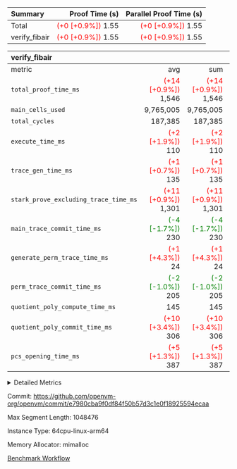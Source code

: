 | Summary | Proof Time (s) | Parallel Proof Time (s) |
|:---|---:|---:|
| Total | <span style='color: red'>(+0 [+0.9%])</span> 1.55 | <span style='color: red'>(+0 [+0.9%])</span> 1.55 |
| verify_fibair | <span style='color: red'>(+0 [+0.9%])</span> 1.55 | <span style='color: red'>(+0 [+0.9%])</span> 1.55 |


| verify_fibair |||||
|:---|---:|---:|---:|---:|
|metric|avg|sum|max|min|
| `total_proof_time_ms ` | <span style='color: red'>(+14 [+0.9%])</span> 1,546 | <span style='color: red'>(+14 [+0.9%])</span> 1,546 | <span style='color: red'>(+14 [+0.9%])</span> 1,546 | <span style='color: red'>(+14 [+0.9%])</span> 1,546 |
| `main_cells_used     ` |  9,765,005 |  9,765,005 |  9,765,005 |  9,765,005 |
| `total_cycles        ` |  187,385 |  187,385 |  187,385 |  187,385 |
| `execute_time_ms     ` | <span style='color: red'>(+2 [+1.9%])</span> 110 | <span style='color: red'>(+2 [+1.9%])</span> 110 | <span style='color: red'>(+2 [+1.9%])</span> 110 | <span style='color: red'>(+2 [+1.9%])</span> 110 |
| `trace_gen_time_ms   ` | <span style='color: red'>(+1 [+0.7%])</span> 135 | <span style='color: red'>(+1 [+0.7%])</span> 135 | <span style='color: red'>(+1 [+0.7%])</span> 135 | <span style='color: red'>(+1 [+0.7%])</span> 135 |
| `stark_prove_excluding_trace_time_ms` | <span style='color: red'>(+11 [+0.9%])</span> 1,301 | <span style='color: red'>(+11 [+0.9%])</span> 1,301 | <span style='color: red'>(+11 [+0.9%])</span> 1,301 | <span style='color: red'>(+11 [+0.9%])</span> 1,301 |
| `main_trace_commit_time_ms` | <span style='color: green'>(-4 [-1.7%])</span> 230 | <span style='color: green'>(-4 [-1.7%])</span> 230 | <span style='color: green'>(-4 [-1.7%])</span> 230 | <span style='color: green'>(-4 [-1.7%])</span> 230 |
| `generate_perm_trace_time_ms` | <span style='color: red'>(+1 [+4.3%])</span> 24 | <span style='color: red'>(+1 [+4.3%])</span> 24 | <span style='color: red'>(+1 [+4.3%])</span> 24 | <span style='color: red'>(+1 [+4.3%])</span> 24 |
| `perm_trace_commit_time_ms` | <span style='color: green'>(-2 [-1.0%])</span> 205 | <span style='color: green'>(-2 [-1.0%])</span> 205 | <span style='color: green'>(-2 [-1.0%])</span> 205 | <span style='color: green'>(-2 [-1.0%])</span> 205 |
| `quotient_poly_compute_time_ms` |  145 |  145 |  145 |  145 |
| `quotient_poly_commit_time_ms` | <span style='color: red'>(+10 [+3.4%])</span> 306 | <span style='color: red'>(+10 [+3.4%])</span> 306 | <span style='color: red'>(+10 [+3.4%])</span> 306 | <span style='color: red'>(+10 [+3.4%])</span> 306 |
| `pcs_opening_time_ms ` | <span style='color: red'>(+5 [+1.3%])</span> 387 | <span style='color: red'>(+5 [+1.3%])</span> 387 | <span style='color: red'>(+5 [+1.3%])</span> 387 | <span style='color: red'>(+5 [+1.3%])</span> 387 |



<details>
<summary>Detailed Metrics</summary>

|  | verify_program_compile_ms | total_cells | stark_prove_excluding_trace_time_ms | quotient_poly_compute_time_ms | quotient_poly_commit_time_ms | perm_trace_commit_time_ms | pcs_opening_time_ms | main_trace_commit_time_ms |
| --- | --- | --- | --- | --- | --- | --- | --- |
|  | 5 | 65,536 | 60 | 3 | 12 | 0 | 32 | 11 | 

| air_name | rows | quotient_deg | main_cols | interactions | constraints | cells |
| --- | --- | --- | --- | --- | --- | --- |
| AccessAdapterAir<2> |  | 4 |  | 5 | 11 |  | 
| AccessAdapterAir<4> |  | 4 |  | 5 | 11 |  | 
| AccessAdapterAir<8> |  | 4 |  | 5 | 11 |  | 
| FibonacciAir | 32,768 | 1 | 2 |  | 5 | 65,536 | 
| FriReducedOpeningAir |  | 4 |  | 31 | 52 |  | 
| NativePoseidon2Air<BabyBearParameters>, 1> |  | 4 |  | 136 | 530 |  | 
| PhantomAir |  | 4 |  | 3 | 4 |  | 
| ProgramAir |  | 1 |  | 1 | 4 |  | 
| VariableRangeCheckerAir |  | 1 |  | 1 | 4 |  | 
| VmAirWrapper<AluNativeAdapterAir, FieldArithmeticCoreAir> |  | 4 |  | 15 | 23 |  | 
| VmAirWrapper<BranchNativeAdapterAir, BranchEqualCoreAir<1> |  | 4 |  | 11 | 22 |  | 
| VmAirWrapper<JalNativeAdapterAir, JalCoreAir> |  | 4 |  | 7 | 6 |  | 
| VmAirWrapper<NativeAdapterAir<2, 0>, PublicValuesCoreAir> |  | 4 |  | 11 | 22 |  | 
| VmAirWrapper<NativeLoadStoreAdapterAir<1>, NativeLoadStoreCoreAir<1> |  | 4 |  | 15 | 16 |  | 
| VmAirWrapper<NativeLoadStoreAdapterAir<4>, NativeLoadStoreCoreAir<4> |  | 4 |  | 15 | 16 |  | 
| VmAirWrapper<NativeVectorizedAdapterAir<4>, FieldExtensionCoreAir> |  | 4 |  | 15 | 23 |  | 
| VmConnectorAir |  | 4 |  | 3 | 8 |  | 
| VolatileBoundaryAir |  | 4 |  | 4 | 16 |  | 

| group | trace_gen_time_ms | total_proof_time_ms | total_cycles | total_cells | stark_prove_excluding_trace_time_ms | quotient_poly_compute_time_ms | quotient_poly_commit_time_ms | perm_trace_commit_time_ms | pcs_opening_time_ms | main_trace_commit_time_ms | main_cells_used | generate_perm_trace_time_ms | execute_time_ms |
| --- | --- | --- | --- | --- | --- | --- | --- | --- | --- | --- | --- | --- | --- |
| verify_fibair | 135 | 1,546 | 187,385 | 26,116,760 | 1,301 | 145 | 306 | 205 | 387 | 230 | 9,765,005 | 24 | 110 | 

| group | air_name | rows | prep_cols | perm_cols | main_cols | cells |
| --- | --- | --- | --- | --- | --- | --- |
| verify_fibair | AccessAdapterAir<2> | 65,536 |  | 12 | 11 | 1,507,328 | 
| verify_fibair | AccessAdapterAir<4> | 32,768 |  | 12 | 13 | 819,200 | 
| verify_fibair | AccessAdapterAir<8> | 128 |  | 12 | 17 | 3,712 | 
| verify_fibair | FriReducedOpeningAir | 1,024 |  | 36 | 25 | 62,464 | 
| verify_fibair | NativePoseidon2Air<BabyBearParameters>, 1> | 16,384 |  | 160 | 399 | 9,158,656 | 
| verify_fibair | PhantomAir | 4,096 |  | 8 | 6 | 57,344 | 
| verify_fibair | ProgramAir | 8,192 |  | 8 | 10 | 147,456 | 
| verify_fibair | VariableRangeCheckerAir | 262,144 | 2 | 8 | 1 | 2,359,296 | 
| verify_fibair | VmAirWrapper<AluNativeAdapterAir, FieldArithmeticCoreAir> | 131,072 |  | 20 | 29 | 6,422,528 | 
| verify_fibair | VmAirWrapper<BranchNativeAdapterAir, BranchEqualCoreAir<1> | 32,768 |  | 16 | 23 | 1,277,952 | 
| verify_fibair | VmAirWrapper<JalNativeAdapterAir, JalCoreAir> | 8,192 |  | 12 | 9 | 172,032 | 
| verify_fibair | VmAirWrapper<NativeLoadStoreAdapterAir<1>, NativeLoadStoreCoreAir<1> | 32,768 |  | 24 | 22 | 1,507,328 | 
| verify_fibair | VmAirWrapper<NativeLoadStoreAdapterAir<4>, NativeLoadStoreCoreAir<4> | 16,384 |  | 24 | 31 | 901,120 | 
| verify_fibair | VmAirWrapper<NativeVectorizedAdapterAir<4>, FieldExtensionCoreAir> | 8,192 |  | 20 | 38 | 475,136 | 
| verify_fibair | VmConnectorAir | 2 | 1 | 8 | 4 | 24 | 
| verify_fibair | VolatileBoundaryAir | 65,536 |  | 8 | 11 | 1,245,184 | 

</details>


Commit: https://github.com/openvm-org/openvm/commit/e7980cba9f0df84f50b57d3c1e0f18925594ecaa

Max Segment Length: 1048476

Instance Type: 64cpu-linux-arm64

Memory Allocator: mimalloc

[Benchmark Workflow](https://github.com/openvm-org/openvm/actions/runs/13140673294)
